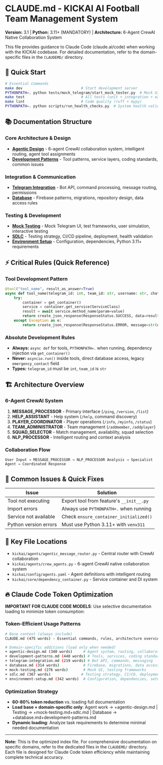 # CLAUDE.md - KICKAI AI Football Team Management System

**Version:** 3.1 | **Python:** 3.11+ (MANDATORY) | **Architecture:** 6-Agent CrewAI Native Collaboration System

This file provides guidance to Claude Code (claude.ai/code) when working with the KICKAI codebase. For detailed documentation, refer to the domain-specific files in the `CLAUDEMD/` directory.

## 🚀 Quick Start

```bash
# Essential Commands
make dev                           # Start development server  
PYTHONPATH=. python tests/mock_telegram/start_mock_tester.py  # Mock UI (localhost:8001)
make test                          # All tests (unit + integration + e2e)
make lint                          # Code quality (ruff + mypy)
PYTHONPATH=. python scripts/run_health_checks.py  # System health validation
```

## 📚 Documentation Structure

### Core Architecture & Design
- **[Agentic Design](CLAUDEMD/agentic-design.md)** - 6-agent CrewAI collaboration system, intelligent routing, agent tool assignments
- **[Development Patterns](CLAUDEMD/development-patterns.md)** - Tool patterns, service layers, coding standards, common issues

### Integration & Communication  
- **[Telegram Integration](CLAUDEMD/telegram-integration.md)** - Bot API, command processing, message routing, permissions
- **[Database](CLAUDEMD/database.md)** - Firebase patterns, migrations, repository design, data access rules

### Testing & Development
- **[Mock Testing](CLAUDEMD/mock-testing.md)** - Mock Telegram UI, test frameworks, user simulation, interactive testing
- **[SDLC](CLAUDEMD/sdlc.md)** - Testing strategy, CI/CD pipeline, deployment, health validation
- **[Environment Setup](CLAUDEMD/environment-setup.md)** - Configuration, dependencies, Python 3.11+ requirements

## ⚡ Critical Rules (Quick Reference)

### Tool Development Pattern
```python
@tool("tool_name", result_as_answer=True)
async def tool_name(telegram_id: int, team_id: str, username: str, chat_type: str) -> str:
    try:
        container = get_container()
        service = container.get_service(ServiceClass)
        result = await service.method_name(param=value)
        return create_json_response(ResponseStatus.SUCCESS, data=result)
    except Exception as e:
        return create_json_response(ResponseStatus.ERROR, message=str(e))
```

### Absolute Development Rules
- **Always:** `async def` for tools, `PYTHONPATH=.` when running, dependency injection via `get_container()`
- **Never:** `asyncio.run()` inside tools, direct database access, legacy `emergency_contact` field
- **Types:** `telegram_id` must be `int`, `team_id` is `str`

## 🏗️ Architecture Overview

### 6-Agent CrewAI System
1. **MESSAGE_PROCESSOR** - Primary interface (`/ping`, `/version`, `/list`)
2. **HELP_ASSISTANT** - Help system (`/help`, command discovery)  
3. **PLAYER_COORDINATOR** - Player operations (`/info`, `/myinfo`, `/status`)
4. **TEAM_ADMINISTRATOR** - Team management (`/addmember`, `/addplayer`)
5. **SQUAD_SELECTOR** - Match management, availability, squad selection
6. **NLP_PROCESSOR** - Intelligent routing and context analysis

### Collaboration Flow
```
User Input → MESSAGE_PROCESSOR → NLP_PROCESSOR Analysis → Specialist Agent → Coordinated Response
```

## 🔧 Common Issues & Quick Fixes

| Issue | Solution |
|-------|----------|
| Tool not executing | Export tool from feature's `__init__.py` |
| Import errors | Always use `PYTHONPATH=.` when running |
| Service not available | Check `ensure_container_initialized()` |
| Python version errors | Must use Python 3.11+ with `venv311` |

## 📍 Key File Locations
- `kickai/agents/agentic_message_router.py` - Central router with CrewAI collaboration
- `kickai/agents/crew_agents.py` - 6-agent CrewAI native collaboration system  
- `kickai/config/agents.yaml` - Agent definitions with intelligent routing
- `kickai/core/dependency_container.py` - Service container and DI system

## 🔥 Claude Code Token Optimization

**IMPORTANT FOR CLAUDE CODE MODELS**: Use selective documentation loading to minimize token consumption:

### Token-Efficient Usage Patterns
```bash
# Base context (always include)
CLAUDE.md (475 words) - Essential commands, rules, architecture overview

# Domain-specific additions (load only when needed)
+ agentic-design.md (340 words)     # Agent system, routing, collaboration
+ development-patterns.md (440 words) # Tools, services, coding standards  
+ telegram-integration.md (219 words) # Bot API, commands, messaging
+ database.md (314 words)           # Firebase, migrations, data access
+ mock-testing.md (276 words)       # Mock UI, testing frameworks
+ sdlc.md (367 words)              # Testing strategy, CI/CD, deployment
+ environment-setup.md (342 words)  # Configuration, dependencies, setup
```

### Optimization Strategy
- **60-80% token reduction** vs. loading full documentation
- **Load base + domain-specific only**: Agent work → +agentic-design.md | Testing → +mock-testing.md+sdlc.md | Database → +database.md+development-patterns.md
- **Dynamic loading**: Analyze task requirements to determine minimal needed documentation

---

**Note:** This is the optimized index file. For comprehensive documentation on specific domains, refer to the dedicated files in the `CLAUDEMD/` directory. Each file is designed for Claude Code token efficiency while maintaining complete technical accuracy.
